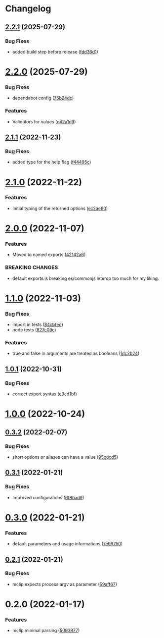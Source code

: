 # Changelog

## [2.2.1](https://github.com/kajyr/mclip/compare/2.2.0...2.2.1) (2025-07-29)


### Bug Fixes

* added build step before release ([fdd36d1](https://github.com/kajyr/mclip/commit/fdd36d1c13ed22dade6b9adac6a5a540eabaa5c3))

# [2.2.0](https://github.com/kajyr/mclip/compare/2.1.1...2.2.0) (2025-07-29)


### Bug Fixes

* dependabot config ([75b24dc](https://github.com/kajyr/mclip/commit/75b24dcadf7d49cfade17552f24129733fe13171))


### Features

* Validators for values ([e42a1d9](https://github.com/kajyr/mclip/commit/e42a1d9cbcbe20799724a162d8d82193376d167c))

## [2.1.1](https://github.com/kajyr/mclip/compare/2.1.0...2.1.1) (2022-11-23)


### Bug Fixes

* added type for the help flag ([f44495c](https://github.com/kajyr/mclip/commit/f44495cefe929d0c7c4c9a62ad1fa306c8a6364f))

# [2.1.0](https://github.com/kajyr/mclip/compare/2.0.0...2.1.0) (2022-11-22)


### Features

* Initial typing of the returned options ([ec2ae60](https://github.com/kajyr/mclip/commit/ec2ae603aa6bc989d1057602a44fc8e3dd17e2f1))

# [2.0.0](https://github.com/kajyr/mclip/compare/1.1.0...2.0.0) (2022-11-07)


### Features

* Moved to named exports ([42142a6](https://github.com/kajyr/mclip/commit/42142a677fc3c8a33ae75f3a96e6d41f7726117b))


### BREAKING CHANGES

* default exports is breaking es/commonjs interop too
much for my liking.

# [1.1.0](https://github.com/kajyr/mclip/compare/1.0.1...1.1.0) (2022-11-03)


### Bug Fixes

* import in tests ([84cbfed](https://github.com/kajyr/mclip/commit/84cbfedd41a51eb4fd91dd62f02c753e6195b74c))
* node tests ([827c09c](https://github.com/kajyr/mclip/commit/827c09c0d0502c14d869224e8ed1a6a170f5931b))


### Features

* true and false in arguments are treated as booleans ([1dc2b24](https://github.com/kajyr/mclip/commit/1dc2b244d70d666a91cf1266194fb20853728641))

## [1.0.1](https://github.com/kajyr/mclip/compare/1.0.0...1.0.1) (2022-10-31)


### Bug Fixes

* correct export syntax ([c9cd1bf](https://github.com/kajyr/mclip/commit/c9cd1bf740c03b04ab59881c67c25c219a7b17a1))

# [1.0.0](https://github.com/kajyr/mclip/compare/0.3.2...1.0.0) (2022-10-24)

## [0.3.2](https://github.com/kajyr/mclip/compare/0.3.1...0.3.2) (2022-02-07)


### Bug Fixes

* short options or aliases can have a value ([95cdcd5](https://github.com/kajyr/mclip/commit/95cdcd5e3e91c64d36ab4fcf18fff51fd9b9a791))

## [0.3.1](https://github.com/kajyr/mclip/compare/0.3.0...0.3.1) (2022-01-21)


### Bug Fixes

* Improved configurations ([6f8bad9](https://github.com/kajyr/mclip/commit/6f8bad9445a9bdc5da45de9f15bd460d4034a957))

# [0.3.0](https://github.com/kajyr/mclip/compare/0.2.1...0.3.0) (2022-01-21)


### Features

* default parameters and usage informations ([7e99750](https://github.com/kajyr/mclip/commit/7e9975023fe7a99f0b24d8fd57bc9b7cd76867aa))

## [0.2.1](https://github.com/kajyr/mclip/compare/0.2.0...0.2.1) (2022-01-21)


### Bug Fixes

* mclip expects process.argv as parameter ([59aff67](https://github.com/kajyr/mclip/commit/59aff67ee7f2a83dff3c9542fedf10cca8d892d9))

# 0.2.0 (2022-01-17)


### Features

* mclip minimal parsing ([5093877](https://github.com/kajyr/mclip/commit/5093877305101970db958de4de8c32b41c48bec5))
